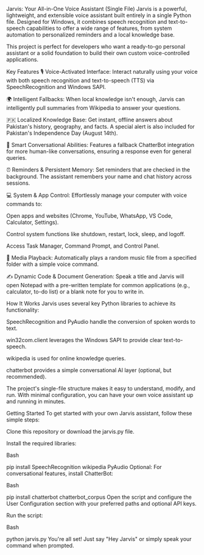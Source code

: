 Jarvis: Your All-in-One Voice Assistant (Single File)
Jarvis is a powerful, lightweight, and extensible voice assistant built entirely in a single Python file. Designed for Windows, it combines speech recognition and text-to-speech capabilities to offer a wide range of features, from system automation to personalized reminders and a local knowledge base.

This project is perfect for developers who want a ready-to-go personal assistant or a solid foundation to build their own custom voice-controlled applications.

Key Features
🎙️ Voice-Activated Interface: Interact naturally using your voice with both speech recognition and text-to-speech (TTS) via SpeechRecognition and Windows SAPI.

🌍 Intelligent Fallbacks: When local knowledge isn't enough, Jarvis can intelligently pull summaries from Wikipedia to answer your questions.

🇵🇰 Localized Knowledge Base: Get instant, offline answers about Pakistan's history, geography, and facts. A special alert is also included for Pakistan's Independence Day (August 14th).

🤖 Smart Conversational Abilities: Features a fallback ChatterBot integration for more human-like conversations, ensuring a response even for general queries.

⏰ Reminders & Persistent Memory: Set reminders that are checked in the background. The assistant remembers your name and chat history across sessions.

💻 System & App Control: Effortlessly manage your computer with voice commands to:

Open apps and websites (Chrome, YouTube, WhatsApp, VS Code, Calculator, Settings).

Control system functions like shutdown, restart, lock, sleep, and logoff.

Access Task Manager, Command Prompt, and Control Panel.

🎵 Media Playback: Automatically plays a random music file from a specified folder with a simple voice command.

✍️ Dynamic Code & Document Generation: Speak a title and Jarvis will open Notepad with a pre-written template for common applications (e.g., calculator, to-do list) or a blank note for you to write in.

How It Works
Jarvis uses several key Python libraries to achieve its functionality:

SpeechRecognition and PyAudio handle the conversion of spoken words to text.

win32com.client leverages the Windows SAPI to provide clear text-to-speech.

wikipedia is used for online knowledge queries.

chatterbot provides a simple conversational AI layer (optional, but recommended).

The project's single-file structure makes it easy to understand, modify, and run. With minimal configuration, you can have your own voice assistant up and running in minutes.

Getting Started
To get started with your own Jarvis assistant, follow these simple steps:

Clone this repository or download the jarvis.py file.

Install the required libraries:

Bash

pip install SpeechRecognition wikipedia PyAudio
Optional: For conversational features, install ChatterBot:

Bash

pip install chatterbot chatterbot_corpus
Open the script and configure the User Configuration section with your preferred paths and optional API keys.

Run the script:

Bash

python jarvis.py
You're all set! Just say "Hey Jarvis" or simply speak your command when prompted.
